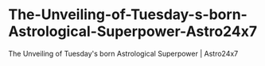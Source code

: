 # The-Unveiling-of-Tuesday-s-born-Astrological-Superpower-Astro24x7
The Unveiling of Tuesday's born Astrological Superpower | Astro24x7
